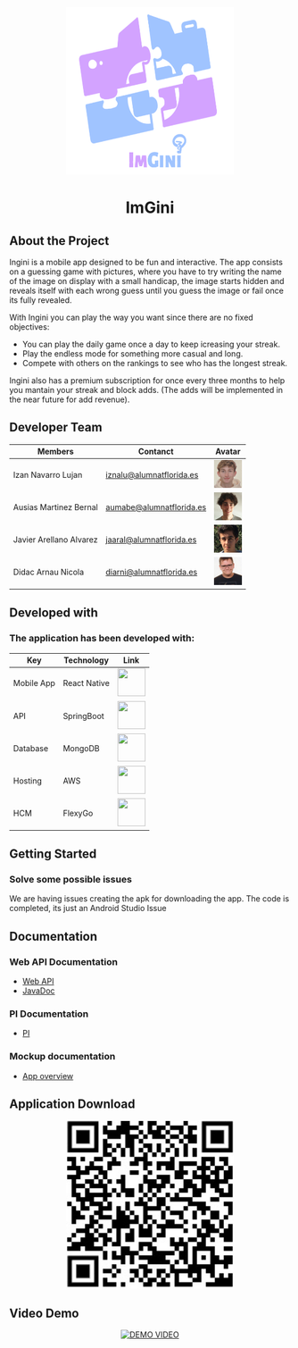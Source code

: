 <!-- PROJECT LOGO -->
<p align="center">
  <a href="https://github.com/rsanzfloridauni/DAM2425_Groc">
    <img src="./Documentation/Img/imgini.png" alt="Logo ImGini" width="300" height="300">
  </a>
</p>

<h1 align="center">ImGini</h1>

<!-- ABOUT THE PROJECT -->
## About the Project

Ingini is a mobile app designed to be fun and interactive. The app consists on a guessing game with pictures, where you have to try writing the name of the image on display with a small handicap, the image starts hidden and reveals itself with each wrong guess until you guess the image or fail once its fully revealed.

With Ingini you can play the way you want since there are no fixed objectives:
* You can play the daily game once a day to keep icreasing your streak.
* Play the endless mode for something more casual and long.
* Compete with others on the rankings to see who has the longest streak.

Ingini also has a premium subscription for once every three months to help you mantain your streak and block adds. (The adds will be implemented in the near future for add revenue).

<!-- CONTACT -->
## Developer Team

|      Members      |             Contanct               |  Avatar  |
|-------------------|------------------------------------|----------|
|  Izan Navarro Lujan    |  iznalu@alumnatflorida.es    |<img src="./Documentation/Img/izan.jpg" alt="drawing" width="50" height="50"/>|
|  Ausias Martinez Bernal   |  aumabe@alumnatflorida.es     |<img src="./Documentation/Img/ausias.jpg" alt="drawing" width="50" height="50"/>|
|  Javier Arellano Alvarez    |  jaaral@alumnatflorida.es  |<img src="./Documentation/Img/javier.jpg" alt="drawing" width="50" height="50"/>|
|  Didac Arnau Nicola   |  diarni@alumnatflorida.es    |<img src="./Documentation/Img/didac.jpg" alt="drawing" width="50" height="50"/>|

## Developed with

### The application has been developed with:

|        Key        |     Technology     |   Link   |
|-------------------|--------------------|----------|
|    Mobile App     |  React Native      |<a href="https://reactnative.dev/"><img src="https://reactnative.dev/img/header_logo.svg" width="50" height="50"/></a>|
|    API        |  SpringBoot |<a href="https://spring.io/projects/spring-boot"><img src="https://upload.wikimedia.org/wikipedia/commons/thumb/7/79/Spring_Boot.svg/220px-Spring_Boot.svg.png" width="50" height="50"/></a>|
|    Database       |  MongoDB  |<a href="https://www.mongodb.com/es"><img src="https://upload.wikimedia.org/wikipedia/en/thumb/5/5a/MongoDB_Fores-Green.svg/250px-MongoDB_Fores-Green.svg.png" width="50" height="50"/></a>|
|    Hosting        |  AWS               |<a href="https://aws.amazon.com/es/"><img src="https://encrypted-tbn0.gstatic.com/images?q=tbn:ANd9GcRLnRCwyP1EcsVzWzu7Z1PlWqjti1elkdDomg&usqp=CAU" width="50" height="50"/></a>|
|    HCM            |  FlexyGo           |<a href="https://www.flexygo.com/"><img src="https://pbs.twimg.com/profile_images/1088758127409926145/v3njj5Eu_400x400.jpg" width="50" height="50"/></a>|



<!-- GETTING STARTED -->
## Getting Started

### Solve some possible issues
We are having issues creating the apk for downloading the app. 
The code is completed, its just an Android Studio Issue

## Documentation

### Web API Documentation
 * [Web API](https://github.com/rsanzfloridauni/DAM2425_Groc/blob/DocumentationPI/Documentation/Web%20API%20%26%20BDD%20Imgini.pdf)
 * [JavaDoc](https://github.com/rsanzfloridauni/DAM2425_Groc/tree/main/API_REST/SpringbootPI/doc)

### PI Documentation
* [PI](https://github.com/rsanzfloridauni/DAM2425_Groc/blob/DocumentationPI/Documentation/Documentation%20Imgini.pdf)

### Mockup documentation
* [App overview](https://github.com/rsanzfloridauni/DAM2425_Groc/blob/DocumentationPI/Documentation/Web%20API%20%26%20BDD%20Imgini.pdf)

## Application Download
<p align="center">
    <img src="./Documentation/Img/Codigo.jpg" alt="ImGini" width="300" height="300">
</p>

## Video Demo
<p align="center">
  <a href="https://www.youtube.com/watch?v=s24YbwtTZeY">
    <img src="https://img.youtube.com/vi/s24YbwtTZeY/0.jpg" alt="DEMO VIDEO">
  </a>
</p>